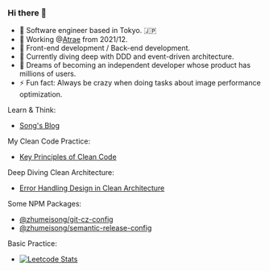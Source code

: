 ### Hi there 👋
- 🥇 Software engineer based in Tokyo. :jp:
- 🔭 Working @[Atrae](https://atrae.co.jp/) from 2021/12.
- 🦄 Front-end development / Back-end development.
- 🌱 Currently diving deep with DDD and event-driven architecture.
- 🌈 Dreams of becoming an independent developer whose product has millions of users.
- ⚡ Fun fact: Always be crazy when doing tasks about image performance optimization.

Learn & Think:
- [Song's Blog](https://zhumeisongsong.github.io/blog/)

My Clean Code Practice:
- [Key Principles of Clean Code](https://zhumeisongsong.github.io/blog/posts/2024-12-22-clean-code)

Deep Diving Clean Architecture:
- [Error Handling Design in Clean Architecture](https://zhumeisongsong.github.io/blog/posts/2025-01-15-error-handling-design-in-clean-architecture)

Some NPM Packages:
- [@zhumeisong/git-cz-config](https://www.npmjs.com/package/@zhumeisong/git-cz-config)
- [@zhumeisong/semantic-release-config](https://www.npmjs.com/package/@zhumeisong/semantic-release-config)

Basic Practice:
- [![Leetcode Stats](https://leetcard.jacoblin.cool/zhumeisongsong)](https://leetcode.com/zhumeisongsong)




